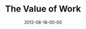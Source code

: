 ---
layout: message
category: message
series: "How to Love Your Job"
title: "The Value of Work"
date: 2012-08-18-00-00
message_id: 742
sc-permalink-url: "http://soundcloud.com/crdschurch/the-value-of-work"
audio: "http://s3.amazonaws.com/crossroads-media/messages/audio/htlyj_01.mp3"
audio-duration: "44:53"
program: "http://s3.amazonaws.com/crossroads-media/documents/08_18-19_12Program.pdf"
description: "Brian Tome talks about the value of work."
video: "http://s3.amazonaws.com/crossroads-media/messages/video/htlyj_01.mp4"
video-duration: "44:59"
yt-video-id: "cyF8nVdQdhI"
video-image: "http://s3.amazonaws.com/crossroads-media/images/htlyj_01_Still.jpg"
tag: 
 - brian-tome
 - work
 - workplace
 - working
 - job
 - how-to-love-your-job
 - tome
 - program
explicit: false
---